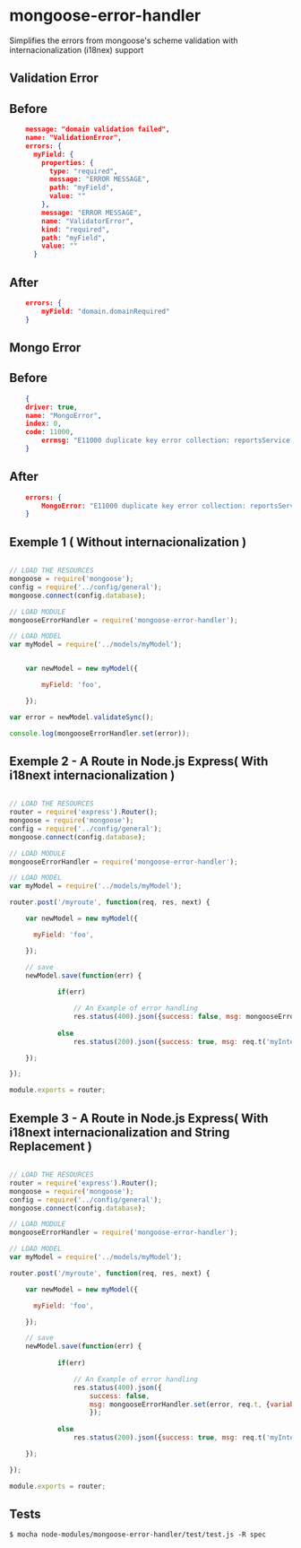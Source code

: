 # mongoose-error-handler

Simplifies the errors from mongoose's scheme validation with internacionalization (i18nex) support

## Validation Error
## Before

```json
	message: "domain validation failed",
	name: "ValidationError",
	errors: {
	  myField: {
	    properties: {
	      type: "required",
	      message: "ERROR MESSAGE",
	      path: "myField",
	      value: ""
	    },
	    message: "ERROR MESSAGE",
	    name: "ValidatorError",
	    kind: "required",
	    path: "myField",
	    value: ""
	  }
```

## After

```json
	errors: { 
		myField: "domain.domainRequired"
	}
```

## Mongo Error
## Before

```json
	{
    driver: true,
    name: "MongoError",
    index: 0,
    code: 11000,
		errmsg: "E11000 duplicate key error collection: reportsService.service_5d272c4bf7b1cd009d593403 index: origin_id_1 dup key: { : \"TestOrigin\" }"
	}
```

## After

```json
	errors: { 
		MongoError: "E11000 duplicate key error collection: reportsService.service_5d272c4bf7b1cd009d593403 index: origin_id_1 dup key: { : \"TestOrigin\" }"
	}
```

## Exemple 1 ( Without internacionalization )

```javascript

// LOAD THE RESOURCES
mongoose = require('mongoose');
config = require('../config/general');
mongoose.connect(config.database);

// LOAD MODULE
mongooseErrorHandler = require('mongoose-error-handler');

// LOAD MODEL
var myModel = require('../models/myModel');


	var newModel = new myModel({

	    myField: 'foo',

	});

var error = newModel.validateSync();

console.log(mongooseErrorHandler.set(error));

```

## Exemple 2 - A Route in Node.js Express( With i18next internacionalization )

```javascript

// LOAD THE RESOURCES
router = require('express').Router();
mongoose = require('mongoose');
config = require('../config/general');
mongoose.connect(config.database);

// LOAD MODULE
mongooseErrorHandler = require('mongoose-error-handler');

// LOAD MODEL
var myModel = require('../models/myModel');

router.post('/myroute', function(req, res, next) {

    var newModel = new myModel({

      myField: 'foo',

    });

    // save
    newModel.save(function(err) {
		
			if(err)

				// An Example of error handling
				res.status(400).json({success: false, msg: mongooseErrorHandler.set(error, req.t)});
				
			else
       			res.status(200).json({success: true, msg: req.t('myInternacionalizedString')});       

    });

});

module.exports = router;


```

## Exemple 3 - A Route in Node.js Express( With i18next internacionalization and String Replacement )

```javascript

// LOAD THE RESOURCES
router = require('express').Router();
mongoose = require('mongoose');
config = require('../config/general');
mongoose.connect(config.database);

// LOAD MODULE
mongooseErrorHandler = require('mongoose-error-handler');

// LOAD MODEL
var myModel = require('../models/myModel');

router.post('/myroute', function(req, res, next) {

    var newModel = new myModel({

      myField: 'foo',

    });

    // save
    newModel.save(function(err) {
		
			if(err)

				// An Example of error handling
				res.status(400).json({
					success: false, 
					msg: mongooseErrorHandler.set(error, req.t, {variable: 'stringForReplacement'})
					});
				
			else
       			res.status(200).json({success: true, msg: req.t('myInternacionalizedString')});       

    });

});

module.exports = router;


```

## Tests

```
$ mocha node-modules/mongoose-error-handler/test/test.js -R spec

```